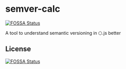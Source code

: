 # semver-calc

[![FOSSA Status](https://app.fossa.io/api/projects/git%2Bgithub.com%2FShriram-Balaji%2Fsemver-cal.svg?type=shield)](https://app.fossa.io/projects/git%2Bgithub.com%2FShriram-Balaji%2Fsemver-cal?ref=badge_shield)

A tool to understand semantic versioning in ⬡.js better

## License

[![FOSSA Status](https://app.fossa.io/api/projects/git%2Bgithub.com%2FShriram-Balaji%2Fsemver-cal.svg?type=large)](https://app.fossa.io/projects/git%2Bgithub.com%2FShriram-Balaji%2Fsemver-cal?ref=badge_large)
